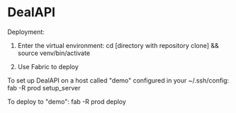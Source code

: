 DealAPI
=======

Deployment:

1) Enter the virtual environment:
  cd [directory with repository clone] && source venv/bin/activate

2) Use Fabric to deploy

To set up DealAPI on a host called "demo" configured in your ~/.ssh/config:
  fab -R prod setup_server

To deploy to "demo":
  fab -R prod deploy